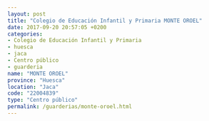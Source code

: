 ```yaml
---
layout: post
title: "Colegio de Educación Infantil y Primaria MONTE OROEL"
date: 2017-09-20 20:57:05 +0200
categories:
- Colegio de Educación Infantil y Primaria
- huesca
- jaca
- Centro público
- guarderia
name: "MONTE OROEL"
province: "Huesca"
location: "Jaca"
code: "22004839"
type: "Centro público"
permalink: /guarderias/monte-oroel.html
---
```

